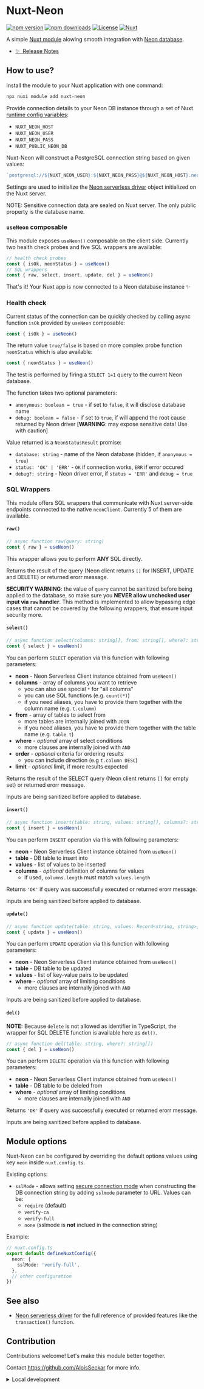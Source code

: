 # Nuxt-Neon

[![npm version][npm-version-src]][npm-version-href]
[![npm downloads][npm-downloads-src]][npm-downloads-href]
[![License][license-src]][license-href]
[![Nuxt][nuxt-src]][nuxt-href]

A simple [Nuxt module](https://nuxt.com/modules) alowing smooth integration with [Neon database](https://neon.tech/).

- [✨ &nbsp;Release Notes](/CHANGELOG.md)

## How to use?

Install the module to your Nuxt application with one command:

```bash
npx nuxi module add nuxt-neon
```

Provide connection details to your Neon DB instance through a set of Nuxt [runtime config variables](https://nuxt.com/docs/guide/going-further/runtime-config#environment-variables):
- `NUXT_NEON_HOST`
- `NUXT_NEON_USER`
- `NUXT_NEON_PASS`
- `NUXT_PUBLIC_NEON_DB`

Nuxt-Neon will construct a PostgreSQL connection string based on given values:

```ts
`postgresql://${NUXT_NEON_USER}:${NUXT_NEON_PASS}@${NUXT_NEON_HOST}.neon.tech/${NUXT_PUBLIC_NEON_DB}`
```

Settings are used to initialize the [Neon serverless driver](https://neon.tech/docs/serverless/serverless-driver) object initialized on the Nuxt server.

NOTE: Sensitive connection data are sealed on Nuxt server. The only public property is the database name.

### `useNeon` composable

This module exposes `useNeon()` composable on the client side. Currently two health check probes and five SQL wrappers are available:

```ts
// health check probes
const { isOk, neonStatus } = useNeon()
// SQL wrappers
const { raw, select, insert, update, del } = useNeon()
```

That's it! Your Nuxt app is now connected to a Neon database instance ✨

### Health check

Current status of the connection can be quickly checked by calling async function `isOk` provided by `useNeon` composable: 

```ts
const { isOk } = useNeon()
```

The return value `true/false` is based on more complex probe function `neonStatus` which is also available:

```ts
const { neonStatus } = useNeon()
```

The test is performed by firing a `SELECT 1=1` query to the current Neon database.

The function takes two optional parameters:
- `anonymous: boolean = true` - if set to `false`, it will disclose database name
- `debug: boolean = false` - if set to `true`, if will append the root cause returned by Neon driver [**WARNING**: may expose sensitive data! Use with caution]

Value returned is a `NeonStatusResult` promise:
- `database: string` - name of the Neon database (hidden, if `anonymous = true`)
- `status: 'OK' | 'ERR'` - `OK` if connection works, `ERR` if error occured
- `debug?: string` - Neon driver error, if `status = 'ERR'` and `debug = true`

### SQL Wrappers

This module offers SQL wrappers that communicate with Nuxt server-side endpoints connected to the native `neonClient`. Currently 5 of them are available.

#### `raw()`

```ts
// async function raw(query: string)
const { raw } = useNeon()
```

This wrapper allows you to perform **ANY** SQL directly.

Returns the result of the query (Neon client returns `[]` for INSERT, UPDATE and DELETE) or returned erorr message.

**SECURITY WARNING**: the value of `query` cannot be sanitized before being applied to the database, so make sure you **NEVER allow unchecked user input via `raw` handler**. This method is implemented to allow bypassing edge cases that cannot be covered by the following wrappers, that ensure input security more.

#### `select()`

```ts
// async function select(columns: string[], from: string[], where?: string[], order?: string, limit?: number)
const { select } = useNeon()
```

You can perform `SELECT` operation via this function with following parameters:
- **neon** - Neon Serverless Client instance obtained from `useNeon()`
- **columns** - array of columns you want to retrieve
  - you can also use special `*` for "all columns"
  - you can use SQL functions (e.g. `count(*)`) 
  - if you need aliases, you have to provide them together with the column name (e.g. `t.column`)
- **from** - array of tables to select from
  - more tables are internally joined with `JOIN`
  - if you need aliases, you have to provide them together with the table name (e.g. `table t`)
- **where** - _optional_ array of select conditions
  - more clauses are internally joined with `AND`
- **order** - _optional_ criteria for ordering results
  - you can include direction (e.g `t.column DESC`)
- **limit** - _optional_ limit, if more results expected

Returns the result of the SELECT query (Neon client returns `[]` for empty set) or returned erorr message.

Inputs are being sanitized before applied to database.

#### `insert()`

```ts
// async function insert(table: string, values: string[], columns?: string[])
const { insert } = useNeon()
```

You can perform `INSERT` operation via this with following parameters:
- **neon** - Neon Serverless Client instance obtained from `useNeon()`
- **table** - DB table to insert into
- **values** - list of values to be inserted
- **columns** - _optional_ definition of columns for values 
  - if used, `columns.length` must match `values.length`

Returns `'OK'` if query was successfully executed or returned erorr message.

Inputs are being sanitized before applied to database.

#### `update()`

```ts
// async function update(table: string, values: Record<string, string>, where?: string[])
const { update } = useNeon()
```
You can perform `UPDATE` operation via this function with following parameters:
- **neon** - Neon Serverless Client instance obtained from `useNeon()`
- **table** - DB table to be updated
- **values** - list of key-value pairs to be updated
- **where** - _optional_ array of limiting conditions
  - more clauses are internally joined with `AND`

Inputs are being sanitized before applied to database.

#### `del()`

**NOTE:** Because `delete` is not allowed as identifier in TypeScript, the wrapper for SQL DELETE function is available here as `del()`.

```ts
// async function del(table: string, where?: string[])
const { del } = useNeon()
```
You can perform `DELETE` operation via this function with following parameters:
- **neon** - Neon Serverless Client instance obtained from `useNeon()`
- **table** - DB table to be deleled from
- **where** - _optional_ array of limiting conditions
  - more clauses are internally joined with `AND`

Returns `'OK'` if query was successfully executed or returned erorr message.

Inputs are being sanitized before applied to database.

## Module options

Nuxt-Neon can be configured by overriding the default options values using key `neon` inside `nuxt.config.ts`.

Existing options:

- `sslMode` - allows setting [secure connection mode](https://neon.tech/docs/connect/connect-securely) when constructing the DB connection string by adding `sslmode` parameter to URL. Values can be:
  - `require` (default)
  - `verify-ca`
  - `verify-full`
  - `none` (sslmode is **not** inclued in the connection string)

Example:

```ts
// nuxt.config.ts
export default defineNuxtConfig({
  neon: {
    sslMode: 'verify-full',
  },
  // other configuration
})
```

## See also

- [Neon serverless driver](https://neon.tech/docs/serverless/serverless-driver) for the full reference of provided features like the `transaction()` function.

## Contribution

Contributions welcome! Let's make this module better together.

 Contact https://github.com/AloisSeckar for more info.

<details>
  <summary>Local development</summary>
  
  ```bash
  # Install dependencies
  npm install
  
  # Generate type stubs
  npm run dev:prepare
  
  # Develop with the playground
  npm run dev
  
  # Build the playground
  npm run dev:build
  
  # Run ESLint
  npm run lint
  
  # Run Vitest
  npm run test
  npm run test:watch
  
  # Release new version
  npm run release
  ```

</details>

<!-- Badges -->
[npm-version-src]: https://img.shields.io/npm/v/nuxt-neon/latest.svg?style=flat&colorA=020420&colorB=00DC82
[npm-version-href]: https://npmjs.com/package/nuxt-neon

[npm-downloads-src]: https://img.shields.io/npm/dm/nuxt-neon.svg?style=flat&colorA=020420&colorB=00DC82
[npm-downloads-href]: https://npmjs.com/package/nuxt-neon

[license-src]: https://img.shields.io/npm/l/nuxt-neon.svg?style=flat&colorA=020420&colorB=00DC82
[license-href]: https://github.com/AloisSeckar/nuxt-neon/blob/master/LICENSE

[nuxt-src]: https://img.shields.io/badge/Nuxt-020420?logo=nuxt.js
[nuxt-href]: https://nuxt.com
